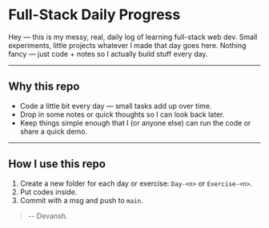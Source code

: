 # Full-Stack Daily Progress

Hey — this is my messy, real, daily log of learning full-stack web dev. Small experiments, little projects whatever I made that day goes here. Nothing fancy — just code + notes so I actually build stuff every day.

---

## Why this repo
- Code a little bit every day — small tasks add up over time.
- Drop in some notes or quick thoughts so I can look back later.
- Keep things simple enough that I (or anyone else) can run the code or share a quick demo.

---

## How I use this repo
1. Create a new folder for each day or exercise: `Day-<n>` or `Exercise-<n>`.
2. Put codes inside.
3. Commit with a msg and push to `main`.

> -- Devansh.
